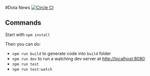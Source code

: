#Dota News [![Circle CI](https://circleci.com/gh/z-dev/dota-news.svg?style=svg)](https://circleci.com/gh/z-dev/dota-news)


## Commands

Start with `npm install`

Then you can do:

* `npm run build` to generate code into `build` folder
* `npm run dev` to run a watching dev server at [http://localhost:8080](http://localhost:8080)
* `npm run test`
* `npm run test:watch`
